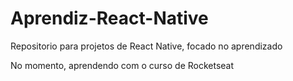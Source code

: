 # Aprendiz-React-Native
Repositorio para projetos de React Native, focado no aprendizado

No momento, aprendendo com o curso de Rocketseat